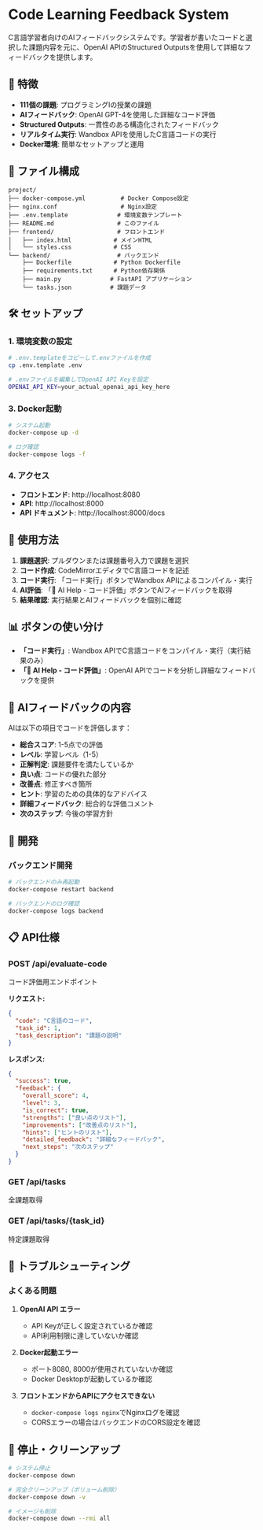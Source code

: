 # Code Learning Feedback System

C言語学習者向けのAIフィードバックシステムです。学習者が書いたコードと選択した課題内容を元に、OpenAI APIのStructured Outputsを使用して詳細なフィードバックを提供します。

## 🚀 特徴

- **111個の課題**: プログラミングIの授業の課題
- **AIフィードバック**: OpenAI GPT-4を使用した詳細なコード評価
- **Structured Outputs**: 一貫性のある構造化されたフィードバック
- **リアルタイム実行**: Wandbox APIを使用したC言語コードの実行
- **Docker環境**: 簡単なセットアップと運用

## 📁 ファイル構成

```
project/
├── docker-compose.yml          # Docker Compose設定
├── nginx.conf                  # Nginx設定
├── .env.template              # 環境変数テンプレート
├── README.md                  # このファイル
├── frontend/                  # フロントエンド
│   ├── index.html            # メインHTML
│   └── styles.css            # CSS
└── backend/                   # バックエンド
    ├── Dockerfile            # Python Dockerfile
    ├── requirements.txt      # Python依存関係
    ├── main.py              # FastAPI アプリケーション
    └── tasks.json           # 課題データ
```

## 🛠️ セットアップ

### 1. 環境変数の設定

```bash
# .env.templateをコピーして.envファイルを作成
cp .env.template .env

# .envファイルを編集してOpenAI API Keyを設定
OPENAI_API_KEY=your_actual_openai_api_key_here
```

### 3. Docker起動

```bash
# システム起動
docker-compose up -d

# ログ確認
docker-compose logs -f
```

### 4. アクセス

- **フロントエンド**: http://localhost:8080
- **API**: http://localhost:8000
- **API ドキュメント**: http://localhost:8000/docs

## 🎯 使用方法

1. **課題選択**: プルダウンまたは課題番号入力で課題を選択
2. **コード作成**: CodeMirrorエディタでC言語コードを記述
3. **コード実行**: 「コード実行」ボタンでWandbox APIによるコンパイル・実行
4. **AI評価**: 「🤖 AI Help - コード評価」ボタンでAIフィードバックを取得
5. **結果確認**: 実行結果とAIフィードバックを個別に確認

## 📊 ボタンの使い分け

- **「コード実行」**: Wandbox APIでC言語コードをコンパイル・実行（実行結果のみ）
- **「🤖 AI Help - コード評価」**: OpenAI APIでコードを分析し詳細なフィードバックを提供

## 🤖 AIフィードバックの内容

AIは以下の項目でコードを評価します：

- **総合スコア**: 1-5点での評価
- **レベル**: 学習レベル（1-5）
- **正解判定**: 課題要件を満たしているか
- **良い点**: コードの優れた部分
- **改善点**: 修正すべき箇所
- **ヒント**: 学習のための具体的なアドバイス
- **詳細フィードバック**: 総合的な評価コメント
- **次のステップ**: 今後の学習方針

## 🔧 開発

### バックエンド開発

```bash
# バックエンドのみ再起動
docker-compose restart backend

# バックエンドのログ確認
docker-compose logs backend
```

## 📋 API仕様

### POST /api/evaluate-code
コード評価用エンドポイント

**リクエスト:**
```json
{
  "code": "C言語のコード",
  "task_id": 1,
  "task_description": "課題の説明"
}
```

**レスポンス:**
```json
{
  "success": true,
  "feedback": {
    "overall_score": 4,
    "level": 3,
    "is_correct": true,
    "strengths": ["良い点のリスト"],
    "improvements": ["改善点のリスト"],
    "hints": ["ヒントのリスト"],
    "detailed_feedback": "詳細なフィードバック",
    "next_steps": "次のステップ"
  }
}
```

### GET /api/tasks
全課題取得

### GET /api/tasks/{task_id}
特定課題取得

## 🚨 トラブルシューティング

### よくある問題

1. **OpenAI API エラー**
   - API Keyが正しく設定されているか確認
   - API利用制限に達していないか確認

2. **Docker起動エラー**
   - ポート8080, 8000が使用されていないか確認
   - Docker Desktopが起動しているか確認

3. **フロントエンドからAPIにアクセスできない**
   - `docker-compose logs nginx`でNginxログを確認
   - CORSエラーの場合はバックエンドのCORS設定を確認

## 🔄 停止・クリーンアップ

```bash
# システム停止
docker-compose down

# 完全クリーンアップ（ボリューム削除）
docker-compose down -v

# イメージも削除
docker-compose down --rmi all
```
